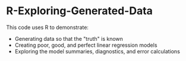 # R-Exploring-Generated-Data

This code uses R to demonstrate:
* Generating data so that the "truth" is known
* Creating poor, good, and perfect linear regression models
* Exploring the model summaries, diagnostics, and error calculations

